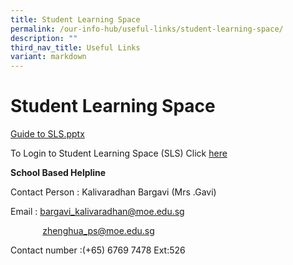 ```yaml
---
title: Student Learning Space
permalink: /our-info-hub/useful-links/student-learning-space/
description: ""
third_nav_title: Useful Links
variant: markdown
---
```

# Student Learning Space

<a href="https://go.gov.sg/guide-to-sls" target="_blank">Guide to SLS.pptx</a>

To Login to Student Learning Space (SLS) Click&nbsp;<a href="https://vle.learning.moe.edu.sg/login" target="_blank">here</a>


**School Based Helpline**

Contact Person : Kalivaradhan Bargavi (Mrs .Gavi)

Email : bargavi_kalivaradhan@moe.edu.sg 

&nbsp;&nbsp; &nbsp;&nbsp;&nbsp; &nbsp;&nbsp;&nbsp;&nbsp;&nbsp; zhenghua_ps@moe.edu.sg

Contact number :(+65) 6769 7478 Ext:526